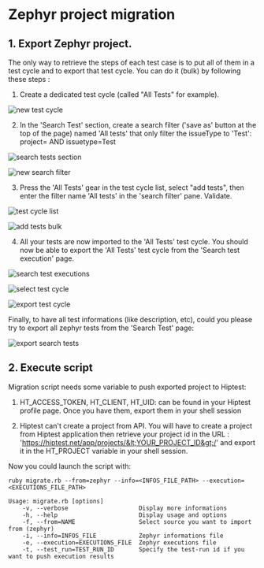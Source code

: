 # Zephyr project migration

## 1. Export Zephyr project.

The only way to retrieve the steps of each test case is to put all of them in a test cycle and to export that test cycle.
You can do it (bulk) by following these steps :

 1. Create a dedicated test cycle (called "All Tests" for example).

 ![new test cycle](https://downloads.intercomcdn.com/i/o/45686453/9afe54ce6ac75bbb21688f37/Capture+d%E2%80%99e%CC%81cran+2018-01-17+a%CC%80+16.43.07.png)

 2. In the 'Search Test' section, create a search filter ('save as' button at the top of the page) named 'All tests' that only filter the issueType to 'Test':
 project=<projectId> AND issuetype=Test

 ![search tests section](https://downloads.intercomcdn.com/i/o/45686750/3a97f8186b4445cf6266c8b4/Capture+d%E2%80%99e%CC%81cran+2018-01-17+a%CC%80+16.44.21.png)

 ![new search filter](https://downloads.intercomcdn.com/i/o/45687223/04593cbd710b0c9ff2df21fc/Capture+d%E2%80%99e%CC%81cran+2018-01-17+a%CC%80+16.45.43.png)

 3. Press the 'All Tests' gear in the test cycle list, select "add tests", then enter the filter name 'All tests' in the 'search filter' pane. Validate.

 ![test cycle list](https://downloads.intercomcdn.com/i/o/45687596/b80b2fdef6c1ea7f1daf9a37/Capture+d%E2%80%99e%CC%81cran+2018-01-17+a%CC%80+16.48.30.png)

 ![add tests bulk](https://downloads.intercomcdn.com/i/o/45687792/ead8a9b0f53d1f0ac8e2c02d/Capture+d%E2%80%99e%CC%81cran+2018-01-17+a%CC%80+16.50.38.png)

 4. All your tests are now imported to the 'All Tests' test cycle. You should now be able to export the 'All Tests' test cycle from the 'Search test execution' page.

 ![search test executions](https://downloads.intercomcdn.com/i/o/45688034/083e87926f58f3c3c670d85f/Capture+d%E2%80%99e%CC%81cran+2018-01-17+a%CC%80+16.52.39.png)

 ![select test cycle](https://downloads.intercomcdn.com/i/o/45688531/8c293bbc5817d5532640b55a/Capture+d%E2%80%99e%CC%81cran+2018-01-17+a%CC%80+16.54.15.png)

 ![export test cycle](https://downloads.intercomcdn.com/i/o/45688639/a592178553a2912af84658f9/Capture+d%E2%80%99e%CC%81cran+2018-01-17+a%CC%80+16.55.36.png)

Finally, to have all test informations (like description, etc), could you please try to export all zephyr tests from the 'Search Test' page:

![export search tests](https://downloads.intercomcdn.com/i/o/45689099/1d9fa06201754199006ffb3b/Capture+d%E2%80%99e%CC%81cran+2018-01-17+a%CC%80+15.04.03.png)

## 2. Execute script

Migration script needs some variable to push exported project to Hiptest:

 1. HT_ACCESS_TOKEN, HT_CLIENT, HT_UID: can be found in your Hiptest profile page. Once you have them, export them in your shell session

 2. Hiptest can't create a project from API. You will have to create a project from Hiptest application then retrieve your project id in the URL : 'https://hiptest.net/app/projects/&lt;YOUR_PROJECT_ID&gt;/' and export it in the HT_PROJECT variable in your shell session.

Now you could launch the script with:
```shell
ruby migrate.rb --from=zephyr --info=<INFOS_FILE_PATH> --execution=<EXECUTIONS_FILE_PATH>
```

```shell
Usage: migrate.rb [options]
    -v, --verbose                    Display more informations
    -h, --help                       Display usage and options
    -f, --from=NAME                  Select source you want to import from (zephyr)
    -i, --info=INFOS_FILE            Zephyr informations file
    -e, --execution=EXECUTIONS_FILE  Zephyr executions file
    -t, --test_run=TEST_RUN_ID       Specify the test-run id if you want to push execution results
```
